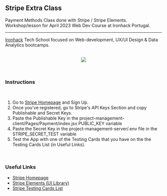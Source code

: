 ## Stripe Extra Class 

Payment Methods Class done with Stripe / Stripe Elements. Workshop/lesson for April 2023 Web Dev Course at Ironhack Portugal.
<hr>
<a href="https://ironhack.com">Ironhack</a> Tech School focused on Web-development, UX/UI Design & Data Analytics bootcamps.

<br>
<br>

<p align="center">
<img src="https://media.tenor.com/qPZM6yp3Y6wAAAAC/the-office-michael-scott.gif">
</p>

<br>

### Instructions
<br>
<ol>
  <li> Go to <a href="https://stripe.com">Stripe Homepage</a> and Sign Up.</li>
  <li> Once you've registered, go to Stripe's API Keys Section and copy Publishable and Secret Keys.</li>
  <li> Paste the Publishable Key in the project-management-client/Pages/Payment/index.jsx PUBLIC_KEY variable</li>
  <li> Paste the Secret Key in the project-management-server/.env file in the STRIPE_SECRET_TEST variable</li>
  <li> Test the App with one of the Testing Cards that you have on the the Testing Cards List (in Useful Links). </li>
</ol>

<br>

### Useful Links 

<ul>
  <li> <a href="https://stripe.com">Stripe Homepage</a></li>
  <li> <a href="https://stripe.com/en-pt/payments/elements"> Stripe Elements (UI Library) </a> </li>
  <li> <a href="https://stripe.com/docs/testing"> Stripe Testing Cards List </a> </li>
</ul>
<br>
